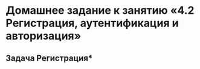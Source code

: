 # Домашнее задание к занятию «4.2 Регистрация, аутентификация и авторизация»
## Задача Регистрация*
